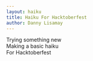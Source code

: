 ```yaml
---
layout: haiku
title: Haiku For Hacktoberfest
author: Danny Lisamay
---
```


Trying something new<br>
Making a basic haiku<br>
For Hacktoberfest <br>
